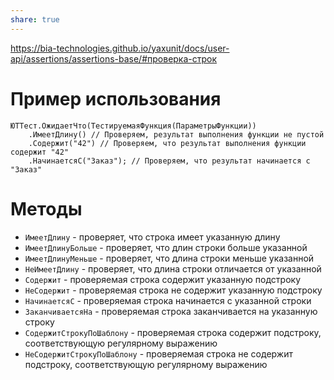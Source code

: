 ```yaml
---
share: true  
---
```

https://bia-technologies.github.io/yaxunit/docs/user-api/assertions/assertions-base/#проверка-строк
# Пример использования
```bsl
ЮТТест.ОжидаетЧто(ТестируемаяФункция(ПараметрыФункции))
	.ИмеетДлину() // Проверяем, результат выполнения функции не пустой
	.Содержит("42") // Проверяем, что результат выполнения функции содержит "42"
	.НачинаетсяС("Заказ"); // Проверяем, что результат начинается с "Заказ"
```
# Методы
- `ИмеетДлину` - проверяет, что строка имеет указанную длину
- `ИмеетДлинуБольше` - проверяет, что длин строки больше указанной
- `ИмеетДлинуМеньше` - проверяет, что длина строки меньше указанной
- `НеИмеетДлину` - проверяет, что длина строки отличается от указанной
- `Содержит` - проверяемая строка содержит указанную подстроку
- `НеСодержит` - проверяемая строка не содержит указанную подстроку
- `НачинаетсяС` - проверяемая строка начинается с указанной строки
- `ЗаканчиваетсяНа` - проверяемая строка заканчивается на указанную строку
- `СодержитСтрокуПоШаблону` - проверяемая строка содержит подстроку, соответствующую регулярному выражению
- `НеСодержитСтрокуПоШаблону` - проверяемая строка не содержит подстроку, соответствующую регулярному выражению